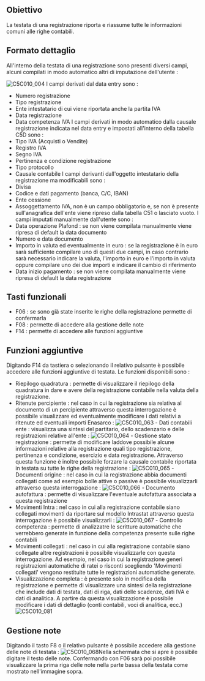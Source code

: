 ## Obiettivo
La testata di una registrazione riporta e riassume tutte le informazioni comuni alle righe contabili.

## Formato dettaglio
All'interno della testata di una registrazione sono presenti diversi campi, alcuni compilati in modo automatico altri di imputazione dell'utente : 

![C5C010_004](http://localhost:3000/immagini/MBDOC_OGG-P_C5E401D/C5C010_004.png)
I campi derivati dal data entry sono : 
 * Numero registrazione
 * Tipo registrazione
 * Ente intestatario di cui viene riportata anche la partita IVA
 * Data registrazione
 * Data competenza IVA
I campi derivati in modo automatico dalla causale registrazione indicata nel data entry e impostati all'interno della tabella C5D sono : 
 * Tipo IVA (Acquisti o Vendite)
 * Registro IVA
 * Segno IVA
 * Pertinenza e condizione registrazione
 * Tipo protocollo
 * Causale contabile
I campi derivanti dall'oggetto intestatario della registrazione ma modificabili sono : 
 * Divisa
 * Codice e dati pagamento (banca, C/C, IBAN)
 * Ente cessione
 * Assoggettamento IVA, non è un campo obbligatorio e, se non è presente sull'anagrafica dell'ente viene ripreso dalla tabella C51 o lasciato vuoto.
I campi imputati manualmente dall'utente sono : 
 * Data operazione Plafond :  se non viene compilata manualmente viene ripresa di default la data documento
 * Numero e data documento
 * Importo in valuta ed eventualmente in euro :  se la registrazione è in euro sarà sufficiente compilare uno di questi due campi, in caso contrario sarà necessario indicare la valuta, l'importo in euro e l'importo in valuta oppure compilare uno dei due importi e indicare il cambio di riferimento
 * Data inizio pagamento :  se non viene compilata manualmente viene ripresa di default la data registrazione

## Tasti funzionali
 * F06 :  se sono già state inserite le righe della registrazione permette di confermarla
 * F08 :  permette di accedere alla gestione delle note
 * F14 :  permette di accedere alle funzioni aggiuntive

## Funzioni aggiuntive
Digitando F14 da tastiera o selezionando il relativo pulsante è possibile accedere alle funzioni aggiuntive di testata. Le funzioni disponibili sono : 

 - Riepilogo quadratura :  permette di visualizzare il riepilogo della quadratura in dare e avere della registrazione contabile nella valuta della registrazione.
 - Ritenute percipiente :  nel caso in cui la registrazione sia relativa al documento di un percipiente attraverso questa interrogazione è possibile visualizzare ed eventualmente modificare i dati relativi a ritenute ed eventuali importi Enasarco : 
![C5C010_063](http://localhost:3000/immagini/MBDOC_OGG-P_C5E401D/C5C010_063.png) - Dati contabili ente :  visualizza una sintesi del partitario, dello scadenzario e delle registrazioni relative all'ente : 
![C5C010_064](http://localhost:3000/immagini/MBDOC_OGG-P_C5E401D/C5C010_064.png) - Gestione stato registrazione :  permette di modificare laddove possibile alcune informazioni relative alla registrazione quali tipo registrazione, pertinenza e condizione, esercizio e data registrazione. Attraverso questa funzione è inoltre possibile forzare la causale contabile riportata in testata su tutte le righe della registrazione : 
![C5C010_065](http://localhost:3000/immagini/MBDOC_OGG-P_C5E401D/C5C010_065.png) - Documenti origine :  nel caso in cui la registrazione abbia documenti collegati come ad esempio bolle attive o passive è possibile visualizzarli attraverso questa interrogazione : 
![C5C010_066](http://localhost:3000/immagini/MBDOC_OGG-P_C5E401D/C5C010_066.png) - Documento autofattura :  permette di visualizzare l'eventuale autofattura associata a questa registrazione
 - Movimenti Intra :  nel caso in cui alla registrazione contabile siano collegati movimenti da riportare sul modello Intrastat attraverso questa interrogazione è possibile visualizzarli : 
![C5C010_067](http://localhost:3000/immagini/MBDOC_OGG-P_C5E401D/C5C010_067.png) - Controllo competenza :  permette di analizzatre le scritture automatiche che verrebbero generate in funzione della competenza presente sulle righe contabili
 - Movimenti collegati :  nel caso in cui alla registrazione contabile siano collegate altre registrazioni è possibile visualizzarle con questa interrogazione. Ad esempio, nel caso in cui la registrazione generi registrazioni automatiche di ratei o risconti scegliendo 'Movimenti collegati' vengono restituite tutte le registrazioni automatiche generate.
- Visualizzazione completa :  è presente solo in modifica della registrazione e permette di visualizzare una sintesi della registrazione che include dati di testata, dati di riga, dati delle scadenze, dati IVA e dati di analitica.  A partire da questa visualizzazione è possibile modificare i dati di dettaglio (conti contabili, voci di analitica, ecc.)
![C5C010_081](http://localhost:3000/immagini/MBDOC_OGG-P_C5E401D/C5C010_081.png)
## Gestione note
Digitando il tasto F8 o il relativo pulsante è possibile accedere alla gestione delle note di testata : 
![C5C010_068](http://localhost:3000/immagini/MBDOC_OGG-P_C5E401D/C5C010_068.png)Nella schermata che si apre è possibile digitare il testo delle note. Confermando con F06 sarà poi possibile visualizzare la prima riga delle note nella parte bassa della testata come mostrato nell'immagine sopra.
